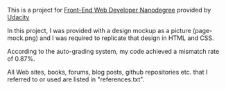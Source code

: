 This is a project for <a href="https://www.udacity.com/course/nd001">Front-End Web Developer Nanodegree</a> provided by <a href="https://www.udacity.com">Udacity</a>

In this project, I was provided with a design mockup as a picture (page-mock.png) and I was required to replicate that design in HTML and CSS. 

According to the auto-grading system, my code achieved a mismatch rate of 0.87%. 

All Web sites, books, forums, blog posts, github repositories etc. that I referred to or used are listed in "references.txt". 